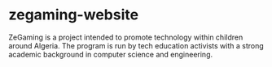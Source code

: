# zegaming-website
ZeGaming is a project intended to promote technology within children around Algeria. The program is run by tech education activists with a strong academic background in computer science and engineering.
